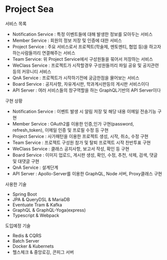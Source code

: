# Project Sea

서비스 목록

- Notification Service : 특정 이벤트들에 대해 발생한 정보를 모아두는 서비스
- Member Service : 회원의 정보 저장 및 인증에 대한 서비스
- Project Service : 주요 서비스로서 프로젝트(학술제, 멘토멘티, 협업 등)을 하고자 하는사람들끼리 연결해주는 서비스
- Team Service: 위 Project Service에서 구성원들을 묶어서 저장하는 서비스
- WeClass Service : 프로젝트가 시작할경우 구성원들끼리 파일 공유 및 공지관련 등의 커뮤니티 서비스
- QnA Service : 프로젝트가 시작하기전에 궁금한점을 물어보는 서비스
- Board Service : 공지사항, 자유게시판, 학과게시판등의 게시판 서비스이다
- API Server : 여러 서비스들의 창구역할을 하는 GraphQL기반의 API Server이다

구현 상황

- Notification Service : 이벤트 발생 시 알림 저장 및 해당 내용 이메일 전송기능 구현
- Member Service : OAuth2를 이용한 인증,인가 구현(password, refresh_token), 이메일 인증 및 프로필 수정 등 구현
- Project Service : 사가패턴을 이용한 프로젝트 생성, 시작, 취소, 수정 구현
- Team Service : 프로젝트 구성원 참가 및 탈퇴 프로젝트 시작 찬반투표 구현
- WeClass Service : 클래스 공지사항, 보고서 작성, 확인 등 구현
- Board Service : 이미지 업로드, 게시판 생성, 확인, 수정, 추천, 삭제, 검색, 댓글 및 대댓글 구현
- QnA Service : 설계단계
- API Server : Apollo-Server를 이용한 GraphQL, Node 서버, Proxy클래스 구현

사용한 기술

- Spring Boot
- JPA & QueryDSL & MariaDB
- Eventuate Tram & Kafka
- GraphQL & GraphQL-Yoga(express)
- Typescript & Webpack

도입예정 기술

- Redis & CQRS
- Batch Server
- Docker & Kubernets
- 헬스체크 & 중앙로깅, 콘피그 서버
